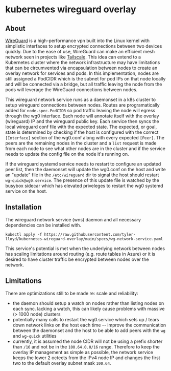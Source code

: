# kubernetes wireguard overlay

## About

[WireGuard](https://www.wireguard.com/) is a high-performance vpn built into the Linux kernel with simplistic interfaces to setup encrypted connections between two devices quickly. Due to the ease of use, WireGuard can make an efficient mesh network seen in projects like [Tailscale](https://tailscale.com/kb/1151/what-is-tailscale/). This idea can extend to a Kubernetes cluster where the network infrastructure may have limitations that can be circumvented via encapsulation between nodes to create an overlay network for services and pods. In this implementation, nodes are still assigned a PodCIDR which is the subnet for pod IPs on that node locally and will be connected via a bridge, but all traffic leaving the node from the pods will leverage the WireGuard connections between nodes.

This wireguard network service runs as a daemonset in a k8s cluster to setup wireguard connections between nodes. Routes are programatically added for `node.spec.PodCIDR` so pod traffic leaving the node will egress through the wg0 interface. Each node will annotate itself with the overlay (wireguard) IP and the wireguard public key. Each service then syncs the local wireguard conf file with the expected state. The expected, or goal, state is determined by checking if the host is configured with the correct `[Interface]` section of the wg0.conf along with every expected `[Peer]`. The peers are the remaining nodes in the cluster and a `list` request is made from each node to see what other nodes are in the cluster and if the service needs to update the config file on the node it's running on.

If the wireguard systemd service needs to restart to configure an updated peer list, then the daemonset will update the wg0.conf on the host and write an "update" file in the `/etc/wireguard` dir to signal the host should restart `wg-quick@wg0.service`. The presence of this update file is watched by the busybox sidecar which has elevated priveleges to restart the wg0 systemd service on the host.

## Installation

The wireguard network service (wns) daemon and all necessary dependencies can be installed with.

```
kubectl apply -f https://raw.githubusercontent.com/tyler-lloyd/kubernetes-wireguard-overlay/main/specs/wg-network-service.yaml
```

This service's potential is met when the underlying network between nodes has scaling limitations around routing (e.g. route tables in Azure) or it is desired to have cluster traffic be encrypted between nodes over the network.

## Limitations

There are optimizations still to be made re: scale and reliability:

- the daemon should setup a watch on nodes rather than listing nodes on each sync. lacking a watch, this can likely cause problems with massive (> 1000 node) clusters
- potentially many calls to restart the wg0.service which sets up / tears down network links on the host each time -- improve the communication between the daemonset and the host to be able to add peers with the `wg` and `wg-quick` utilities
- currently, it is assumed the node CIDR will not be using a prefix shorter than `/16` and not be in the `100.64.0.0/16` range. Therefore to keep the overlay IP management as simple as possible, the network service keeps the lower 2 octects from the IPv4 node IP and changes the first two to the default overlay subnet mask `100.64`. 

